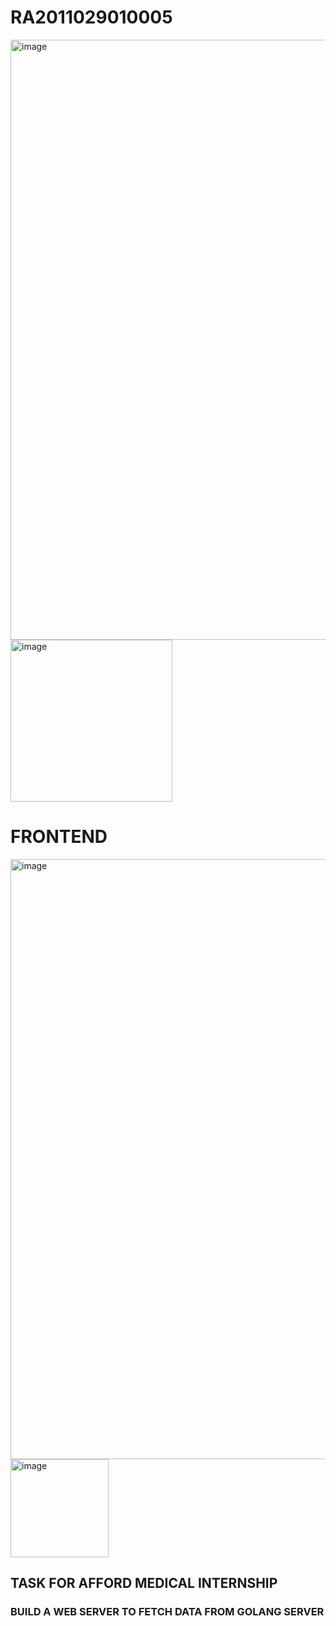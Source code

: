 # RA2011029010005

<img width="960" alt="image" src="https://user-images.githubusercontent.com/72687585/232095579-da08dbba-cf3d-4b0a-a3ac-8b5a0435921d.png">
<img width="259" alt="image" src="https://user-images.githubusercontent.com/72687585/232095818-c2bb5109-8272-4d47-afef-bfccca6d9959.png">

# FRONTEND

<img width="960" alt="image" src="https://user-images.githubusercontent.com/72687585/232188382-f7f7b979-aecc-4df9-a366-ff4abdb82c82.png">
<img width="157" alt="image" src="https://user-images.githubusercontent.com/72687585/232188436-1202d753-b834-4dbb-b816-6097e599127e.png">

## TASK FOR AFFORD MEDICAL INTERNSHIP
### BUILD A WEB SERVER TO FETCH DATA FROM GOLANG SERVER
